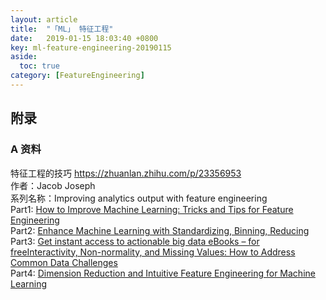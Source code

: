 ```yaml
---
layout: article
title:  "「ML」 特征工程"
date:   2019-01-15 18:03:40 +0800
key: ml-feature-engineering-20190115
aside:
  toc: true
category: [FeatureEngineering]
---
```




## 附录
###  A 资料

特征工程的技巧 <https://zhuanlan.zhihu.com/p/23356953>  
作者：Jacob Joseph  
系列名称：Improving analytics output with feature engineering      
Part1: [How to Improve Machine Learning: Tricks and Tips for Feature Engineering](http://link.zhihu.com/?target=http%3A//data-informed.com/how-to-improve-machine-learning-tricks-and-tips-for-feature-engineering/)  
Part2: [Enhance Machine Learning with Standardizing, Binning, Reducing](http://link.zhihu.com/?target=http%3A//data-informed.com/enhance-machine-learning-with-standardizing-binning-reducing/)  
Part3: [Get instant access to actionable big data eBooks – for freeInteractivity, Non-normality, and Missing Values: How to Address Common Data Challenges](http://link.zhihu.com/?target=http%3A//data-informed.com/interactivity-non-normality-and-missing-values-how-to-address-common-data-challenges/)  
Part4: [Dimension Reduction and Intuitive Feature Engineering for Machine Learning](http://link.zhihu.com/?target=http%3A//data-informed.com/dimension-reduction-and-intuitive-feature-engineering-for-machine-learning/)  

